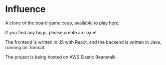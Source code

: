 # Influence

A clone of the board game coup, available to play [here](http://www.influencegame.xyz).

If you find any bugs, please create an issue!

The frontend is written in JS with React, and the backend is written in Java, running on Tomcat.

The project is being hosted on AWS Elastic Beanstalk.
